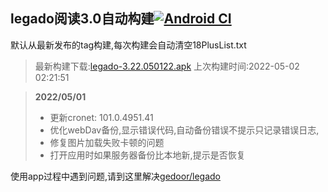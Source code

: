 ## legado阅读3.0自动构建[![Android CI](https://github.com/10bits/gedoor-Build/workflows/Android%20CI/badge.svg)](https://github.com/10bits/gedoor-Build/actions)

默认从最新发布的tag构建,每次构建会自动清空18PlusList.txt

> 最新构建下载:[legado-3.22.050122.apk](https://github.com/xianum/gedoor-Build/releases/download/legado-3.22.050122/legado-3.22.050122.apk) 上次构建时间:2022-05-02 02:21:51
<!--start-->
> **2022/05/01**
> 
> * 更新cronet: 101.0.4951.41
> * 优化webDav备份,显示错误代码,自动备份错误不提示只记录错误日志,
> * 修复图片加载失败卡顿的问题
> * 打开应用时如果服务器备份比本地新,提示是否恢复
<!--end-->
  
使用app过程中遇到问题,请到这里解决[gedoor/legado](https://github.com/gedoor/legado/issues)


